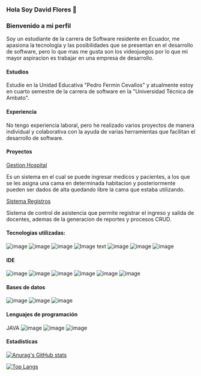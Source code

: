 ### Hola Soy David Flores 👋
### Bienvenido a mi perfil
Soy un estudiante de la carrera de Software residente en Ecuador, me apasiona  la tecnologia y las posibilidades que se presentan en el desarrollo de software, pero lo que mas me gusta son los videojuegos por lo que mi mayor aspiracion es trabajar en una empresa de desarrollo. 

#### Estudios
Estudie en la Unidad Educativa "Pedro Fermin Cevallos" y atualmente estoy en cuarto semestre de la carrera de software en la "Universidad Técnica de Ambato".
#### Experiencia
No tengo experiencia laboral, pero he realizado varios proyectos de manera individual y colaborativa con la ayuda de varias herramientas que facilitan el desarrollo de software.
#### Proyectos
[Gestion Hospital](https://github.com/davidf110102/ProyectoFinal)

Es un sistema en el cual se puede ingresar medicos y pacientes, a los que se les asigna una cama en determinada habitacion y posteriormente pueden ser dados de alta quedando libre la  cama que estaba utilizando.


[Sistema Registros](https://github.com/Eduardlink/SistemaRegistros)

Sistema de control de asistencia que permite registrar el ingreso y salida de docentes, ademas de la generacion de reportes y procesos CRUD. 
#### Tecnologias utilizadas:
![image](https://img.shields.io/badge/GitHub-100000?style=for-the-badge&logo=github&logoColor=white)
![image](https://img.shields.io/badge/GIT-E44C30?style=for-the-badge&logo=git&logoColor=white)
![image](https://img.shields.io/badge/Azure_DevOps-0078D7?style=for-the-badge&logo=azure-devops&logoColor=white)
![Image text](https://img.shields.io/badge/Docker-2CA5E0?style=for-the-badge&logo=docker&logoColor=white)
![image](https://img.shields.io/badge/GitHub%20Pages-222222?style=for-the-badge&logo=GitHub%20Pages&logoColor=white)
![image](https://img.shields.io/badge/JavaScript-323330?style=for-the-badge&logo=javascript&logoColor=F7DF1E)
![image](https://img.shields.io/badge/Jira-0052CC?style=for-the-badge&logo=Jira&logoColor=white)


#### IDE
![image](https://img.shields.io/badge/apache%20netbeans-1B6AC6?style=for-the-badge&logo=apache%20netbeans%20IDE&logoColor=white)
![image](https://img.shields.io/badge/Eclipse-2C2255?style=for-the-badge&logo=eclipse&logoColor=white)
![image](https://img.shields.io/badge/sublime_text-%23575757.svg?&style=for-the-badge&logo=sublime-text&logoColor=important)
![image](https://img.shields.io/badge/Visual_Studio_Code-0078D4?style=for-the-badge&logo=visual%20studio%20code&logoColor=white)
![image](https://img.shields.io/badge/Visual_Studio-5C2D91?style=for-the-badge&logo=visual%20studio&logoColor=white)
![image](https://img.shields.io/badge/Android_Studio-3DDC84?style=for-the-badge&logo=android-studio&logoColor=white)
#### Bases de datos
![image](https://img.shields.io/badge/MySQL-005C84?style=for-the-badge&logo=mysql&logoColor=white)
![image](https://img.shields.io/badge/Oracle-F80000?style=for-the-badge&logo=Oracle&logoColor=white)
![image](https://img.shields.io/badge/SQLite-07405E?style=for-the-badge&logo=sqlite&logoColor=white)
#### Lenguajes de programación
JAVA
![image](https://img.shields.io/badge/HTML5-E34F26?style=for-the-badge&logo=html5&logoColor=white)
![image](https://img.shields.io/badge/PHP-777BB4?style=for-the-badge&logo=php&logoColor=white)
![image](https://img.shields.io/badge/PLSQL-F80000?style=for-the-badge&logo=oracle&logoColor=black)
#### Estadisticas
[![Anurag's GitHub stats](https://github-readme-stats.vercel.app/api?username=davidf110102&show_icons=true)](https://github.com/anuraghazra/github-readme-stats)

[![Top Langs](https://github-readme-stats.vercel.app/api/top-langs/?username=davidf110102&show_icons=true)](https://github.com/anuraghazra/github-readme-stats)



<!--
**davidf110102/davidf110102** is a ✨ _special_ ✨ repository because its `README.md` (this file) appears on your GitHub profile.

Here are some ideas to get you started:

- 🔭 I’m currently working on ...
- 🌱 I’m currently learning ...
- 👯 I’m looking to collaborate on ...
- 🤔 I’m looking for help with ...
- 💬 Ask me about ...
- 📫 How to reach me: ...
- 😄 Pronouns: ...
- ⚡ Fun fact: ...
-->
